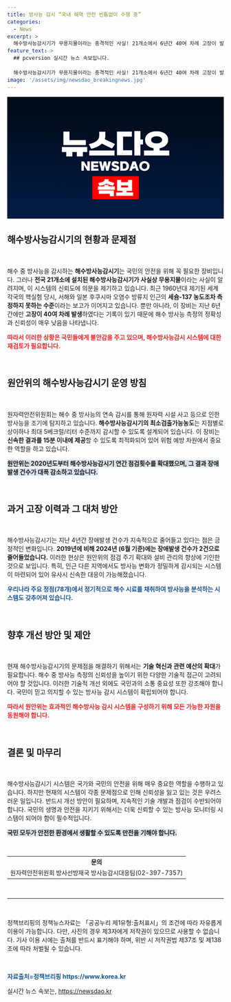 ```yaml
---
title: 방사능 감시 “국내 해역 안전 빈틈없이 수행 중”
categories:
  - News
excerpt: >
  해수방사능감시기가 무용지물이라는 충격적인 사실! 21개소에서 6년간 40여 차례 고장이 발생했고, 후쿠시마 방류수 인근의 방사능도 제대로 감지하지 못했다. 더 이상의 안전은 과연 확실할까?
feature_text: >
  ## pcversion 실시간 뉴스 속보입니다.

  해수방사능감시기가 무용지물이라는 충격적인 사실! 21개소에서 6년간 40여 차례 고장이 발생했고, 후쿠시마 방류수 인근의 방사능도 제대로 감지하지 못했다. 더 이상의 안전은 과연 확실할까?
image: '/assets/img/newsdao_breakingnews.jpg'
---
```


<p><img src="/assets/img/newsdao_breakingnews.jpg" alt="pcversion 속보" /></p>

<h2 data-ke-size="size26">해수방사능감시기의 현황과 문제점</h2>

<p data-ke-size="size16">&nbsp;</p>

<p>해수 중 방사능을 감시하는 <strong>해수방사능감시기</strong>는 국민의 안전을 위해 꼭 필요한 장비입니다. 그러나 <strong>전국 21개소에 설치된 해수방사능감시기가 사실상 무용지물</strong>이라는 사실이 알려지며, 이 시스템의 신뢰도에 의문을 제기하고 있습니다. 최근 1960년대 제기된 세계 각국의 핵실험 당시, 서해와 일본 후쿠시마 오염수 방류지 인근의 <strong>세슘-137 농도조차 측정하지 못하는 수준</strong>이라는 보고가 이어지고 있습니다. 뿐만 아니라, 이 장비는 지난 6년간에만 <strong>고장이 40여 차례 발생</strong>하였다는 기록이 있기 때문에 해수 방사능 측정의 정확성과 신뢰성이 매우 낮음을 나타냅니다.</p>

<p><b><span style="color: #ee2323;">따라서 이러한 상황은 국민들에게 불안감을 주고 있으며, 해수방사능감시 시스템에 대한 재검토가 필요합니다.</span></b></p>

<p data-ke-size="size16">&nbsp;</p>

<h2 data-ke-size="size26">원안위의 해수방사능감시기 운영 방침</h2>

<p data-ke-size="size16">&nbsp;</p>

<p>원자력안전위원회는 해수 중 방사능의 연속 감시를 통해 원자력 시설 사고 등으로 인한 방사능을 조기에 탐지하고 있습니다. <strong>해수방사능감시기의 최소검출가능농도</strong>는 지점별로 상이하나 최대 5베크럴/리터 수준까지 감시할 수 있도록 설계되어 있습니다. 이 장비는 <strong>신속한 결과를 15분 이내에 제공</strong>할 수 있도록 최적화되어 있어 위험 예방 차원에서 중요한 역할을 하고 있습니다.</p>

<p><b><span style="background-color: #21538527;">원안위는 2020년도부터 해수방사능감시기 연간 점검횟수를 확대했으며, 그 결과 장애발생 건수가 대폭 감소하고 있습니다.</span></b></p>

<p data-ke-size="size16">&nbsp;</p>

<h2 data-ke-size="size26">과거 고장 이력과 그 대처 방안</h2>

<p data-ke-size="size16">&nbsp;</p>

<p>해수방사능감시기는 지난 4년간 장애발생 건수가 지속적으로 줄어들고 있다는 점은 긍정적인 변화입니다. <strong>2019년에 비해 2024년 (6월 기준)에는 장애발생 건수가 2건으로 줄어들었습니다.</strong> 이러한 현상은 원안위의 점검 주기 확대와 설비 관리의 향상에 기인한 것으로 보입니다. 특히, 인근 다른 지역에서도 방사능 변화가 정밀하게 감시되는 시스템이 마련되어 있어 유사시 신속한 대응이 가능해졌습니다.</p>

<p><b><span style="color: #1a5490;">우리나라 주요 정점(78개)에서 정기적으로 해수 시료를 채취하여 방사능을 분석하는 시스템도 갖추어져 있습니다.</span></b></p>

<p data-ke-size="size16">&nbsp;</p>

<h2 data-ke-size="size26">향후 개선 방안 및 제안</h2>

<p data-ke-size="size16">&nbsp;</p>

<p>현재 해수방사능감시기의 문제점을 해결하기 위해서는 <strong>기술 혁신과 관련 예산의 확대</strong>가 필요합니다. 해수 중 방사능 측정의 신뢰성을 높이기 위한 다양한 기술적 접근이 고려되어야 할 것입니다. 이러한 기술적 개선 외에도 국민과의 소통 중요성 또한 강조해야 합니다. 국민이 믿고 의지할 수 있는 방사능 감시 시스템이 확립되어야 합니다.</p>

<p><b><span style="color: #ee2323;">따라서 원안위는 효과적인 해수방사능 감시 시스템을 구성하기 위해 모든 가능한 자원을 동원해야 합니다.</span></b></p>

<p data-ke-size="size16">&nbsp;</p>

<h2 data-ke-size="size26">결론 및 마무리</h2>

<p data-ke-size="size16">&nbsp;</p>

<p>해수방사능감시기 시스템은 국가와 국민의 안전을 위해 매우 중요한 역할을 수행하고 있습니다. 하지만 현재의 시스템이 각종 문제점으로 인해 신뢰성을 잃고 있는 것은 우려스러운 일입니다. 반드시 개선 방안이 필요하며, 지속적인 기술 개발과 점검이 수반되어야 합니다. 국민의 생명과 안전을 지키기 위해서는 더욱 신뢰할 수 있는 방사능 모니터링 시스템이 되어야 함이 필수적입니다. </p>

<p><b><span style="background-color: #21538527;">국민 모두가 안전한 환경에서 생활할 수 있도록 만전을 기해야 합니다.</span></b></p>

<p data-ke-size="size16">&nbsp;</p>

<table style="width: 100%;">
<tr>
    <td style="text-align: center; height: 17px;"><b>문의</b></td>
</tr>
<tr>
    <td style="text-align: center; height: 17px;">원자력안전위원회 방사선방재국 방사능감시대응팀(02-397-7357)</td>
</tr>
</table>

<p data-ke-size="size16">&nbsp;</p>

<hr>

<p data-ke-size="size16">&nbsp;</p>

<p data-ke-size="size16">정책브리핑의 정책뉴스자료는 「공공누리 제1유형:출처표시」의 조건에 따라 자유롭게 이용이 가능합니다. 다만, 사진의 경우 제3자에게 저작권이 있으므로 사용할 수 없습니다. 기사 이용 시에는 출처를 반드시 표기해야 하며, 위반 시 저작권법 제37조 및 제138조에 따라 처벌될 수 있습니다.</p>

<p data-ke-size="size16">&nbsp;</p>

<p data-ke-size="size16"><b><span style="color: #1a5490;">자료출처=정책브리핑 https://www.korea.kr</span></b></p>
실시간 뉴스 속보는, <a href="https://newsdao.kr" rel="dofollow">https://newsdao.kr</a>



